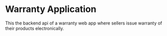 # Warranty Application
This the backend api of a warranty web app where sellers issue warranty  of their products electronically.